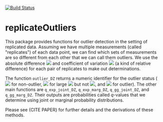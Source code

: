 [![Build Status](https://travis-ci.org/matthew-seth-smith/replicateOutliers.svg?branch=master)](https://travis-ci.org/matthew-seth-smith/replicateOutliers)

replicateOutliers
===

This package provides functions for outlier detection in the setting of
replicated data. Assuming we have multiple measurements (called "replicates") of
each data point, we can find which sets of measurements are so different from
each other that we can call them outliers. We use the absolute difference
<img src="https://latex.codecogs.com/gif.latex?\Delta"/>
and coefficient of variation
<img src="https://latex.codecogs.com/gif.latex?\Zeta"/>
(a kind of relative difference)
for each pair of replicates to make out determinations.

The function `outlier_DZ` returns a numeric identifier for the outlier status
(
<img src="https://latex.codecogs.com/gif.latex?0"/>
for non-outlier,
<img src="https://latex.codecogs.com/gif.latex?1"/>
for large
<img src="https://latex.codecogs.com/gif.latex?\Delta"/>
but not
<img src="https://latex.codecogs.com/gif.latex?\Zeta"/>,
and
<img src="https://latex.codecogs.com/gif.latex?2"/>
for
outlier). The other main functions are `q_exp_joint_DZ`, `q_exp_marg_DZ`,
`q_gg_joint_DZ`, and `q_gg_marg_DZ`. Their outputs are probabilities called
$q$-values that we determine using joint or marginal probability distributions.

Please see {CITE PAPER} for further details and the derivations of these
methods.
